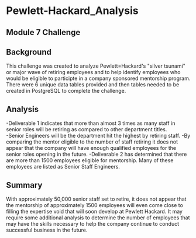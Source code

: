 # Pewlett-Hackard_Analysis
## Module 7 Challenge

## Background 
This challenge was created to analyze Pewlett=Hackard's "silver tsunami" or major wave of retiring employees and to help identify employees who would be eligible to participte in a company sponsored mentorship program.  There were 6 unique data tables provided and then tables needed to be created in PostgreSQL to complete the challenge.

## Analysis
-Deliverable 1 indicates that more than almost 3 times as many staff in senior roles  will be retiring as compared to other department titles.  
-Senior Engineers will be the department hit the highest by retiring staff.
-By comparing the mentor eligible to the number of staff retiring it does not appear that the company will have enough qualified employees for the senior roles opening in the future.
-Deliverable 2 has determined that there are more than 1500 employees eligible for mentorship. Many of these employees are listed as Senior Staff Engineers.

## Summary
With approximately 50,000 senior staff set to retire, it does not appear that the mentorship of approximately 1500 employees will even come close to filling the expertise void that will soon develop at Pewlett Hackard.  It may require some additional analysis to determine the number of employees that may have the skills necessary to help the company continue to conduct successful business in the future.
